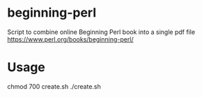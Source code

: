 # beginning-perl
Script to combine online Beginning Perl book into a single pdf file
https://www.perl.org/books/beginning-perl/

# Usage
chmod 700 create.sh
./create.sh
